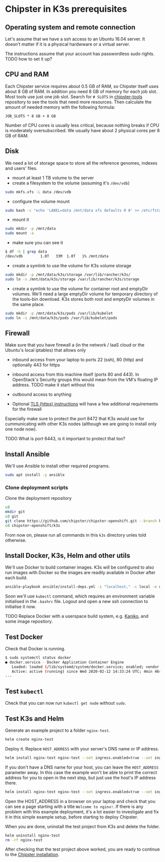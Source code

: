 # Chipster in K3s prerequisites
## Operating system and remote connection

Let's assume that we have a ssh access to an Ubuntu 16.04 server. It doesn't matter if it is a physical hardwware or a virtual server.

The instructions assume that your account has passwordless sudo rights. TODO how to set it up?

## CPU and RAM

Each Chipster service requires about 0.5 GB of RAM, so Chipster itself uses about 8 GB of RAM. In addition you need 8 GB of memory for each job slot. Most tools use just one job slot. Search for `# SLOTS` in [chipster-tools](https://github.com/chipster/chipster-tools/search?q=%23+SLOTS&unscoped_q=%23+SLOTS) repository to see the tools that need more resources. Then calculate the amount of needed memory with the following formula:

```
JOB_SLOTS * 8 GB + 8 GB
```

Number of CPU cores is usually less critical, because nothing breaks if CPU is moderately oversubscribed. We usually have about 2 physical cores per 8 GB of RAM.

## Disk

We need a lot of storage space to store all the reference genomes, indexes and users' files.

 * mount at least 1 TB volume to the server
 * create a filesystem to the volume (assuming it's `/dev/vdb`)

 ```bash
 sudo mkfs.xfs -L data /dev/vdb
 ```

 * configure the volume mount

 ```bash
sudo bash -c "echo 'LABEL=data /mnt/data xfs defaults 0 0' >> /etc/fstab"
 ```

 * mount it

 ```bash
sudo mkdir -p /mnt/data
sudo mount -a
 ```

 * make sure you can see it

 ```bash
 $ df -h | grep data
/dev/vdb        1.0T   33M  1.0T   1% /mnt/data
 ```

 * create a symlink to use the volume for K3s volume storage

 ```bash
 sudo mkdir -p /mnt/data/k3s/storage /var/lib/rancher/k3s/
 sudo ln -s /mnt/data/k3s/storage /var/lib/rancher/k3s/storage
 ```

 * create a symlink to use the volume for container root and emptyDir volumes. We'll need a large emptyDir volume for temporary directory of the tools-bin download. K3s stores both root and emptyDir volumes in the same place.

 ```bash
sudo mkdir -p /mnt/data/k3s/pods /var/lib/kubelet
sudo ln -s /mnt/data/k3s/pods /var/lib/kubelet/pods
 ```

## Firewall

Make sure that you have firewall a (in the network / IaaS cloud or the Ubuntu's local iptables) that allows only 
* inbound access from your laptop to ports 22 (ssh), 80 (http) and optionally 443 for https
* inbound access from this machine itself (ports 80 and 443). In OpenStack's Security groups this would mean from the VM's floating IP address. TODO make it start without this
* outbound access to anything

* Optional [TLS (https) instructions](tls.md#firewall) will have a few additional requirements for the firewall

Especially make sure to protect the port 8472 that K3s would use for cummunicating with other K3s nodes (although we are going to install only one node now). 

TODO What is port 6443, is it important to protect that too?

## Install Ansible

We'll use Ansible to install other required programs.

```bash
sudo apt install -y ansible
```

### Clone deployment scripts

Clone the deployment repository

```bash
cd
mkdir git
cd git
git clone https://github.com/chipster/chipster-openshift.git --branch k3s
cd chipster-openshift/k3s
```

From now on, please run all commands in this `k3s` directory unles told otherwise.

## Install Docker, K3s, Helm and other utils

We'll use Docker to build container images. K3s will be configured to also run images with Docker so the images are readily available in Docker after each build.

```bash
ansible-playbook ansible/install-deps.yml -i "localhost," -c local -e user=$(whoami)
```

Soon we'll use `kubectl` command, which requires an environment variable initialised in the `.bashrc` file. Logout and open a new ssh connection to initialise it now.

TODO Replace Docker with a userspace build system, e.g. [Kaniko](https://github.com/GoogleContainerTools/kaniko), and some image repository.

## Test Docker

Check that Docker is running.

```bash
$ sudo systemctl status docker
● docker.service - Docker Application Container Engine
   Loaded: loaded (/lib/systemd/system/docker.service; enabled; vendor preset: enabled)
   Active: active (running) since Wed 2020-02-12 14:33:24 UTC; 4min 46s ago
---
```

## Test `kubectl`

Check that you can now run `kubectl get node` without `sudo`.

## Test K3s and Helm

Generate an example project to a folder `nginx-test`.

```bash
helm create nginx-test
```

Deploy it. Replace `HOST_ADDRESS` with your server's DNS name or IP address.

```bash
helm install nginx-test nginx-test --set ingress.enabled=true --set ingress.hosts[0].paths[0]="/" --set ingress.hosts[0].host="HOST_ADDRESS"
```

If you don't have a DNS name for your host, you can leave the `HOST_ADDRESS` parameter away. In this case the example won't be able to print the correct address for you to open
in the next step, but just use the host's IP address there.

```bash
helm install nginx-test nginx-test --set ingress.enabled=true --set ingress.hosts[0].paths[0]="/"
```

Open the HOST_ADDRESS in a browser on your laptop and check that you can see a page starting with a title `Welcome to nginx!`. If there is any problem with this example deployment, it's a lot easier to investigate and fix it in this simple example setup, before  starting to deploy Chipster.

When you are done, uninstall the test project from K3s and delete the folder.

```bash
helm uninstall nginx-test
rm -rf nginx-test
```

After checking that the test project above worked, you are ready to continue to the [Chipster installation](README.md#installation). 